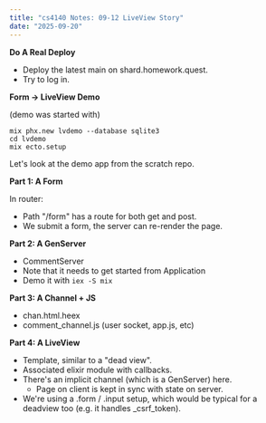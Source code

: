 ```yaml
---
title: "cs4140 Notes: 09-12 LiveView Story"
date: "2025-09-20"
---
```


**Do A Real Deploy**

- Deploy the latest main on shard.homework.quest.
- Try to log in.


**Form -> LiveView Demo**

(demo was started with)

```
mix phx.new lvdemo --database sqlite3
cd lvdemo
mix ecto.setup
```

Let's look at the demo app from the scratch repo.


**Part 1: A Form**

In router:

- Path "/form" has a route for both get and post.
- We submit a form, the server can re-render the page.


**Part 2: A GenServer**

- CommentServer
- Note that it needs to get started from Application
- Demo it with `iex -S mix`

**Part 3: A Channel + JS**

- chan.html.heex
- comment_channel.js (user socket, app.js, etc)

**Part 4: A LiveView**

- Template, similar to a "dead view".
- Associated elixir module with callbacks.
- There's an implicit channel (which is a GenServer) here.
  - Page on client is kept in sync with state on server.
- We're using a .form / .input setup, which would be typical
  for a deadview too (e.g. it handles _csrf_token).
